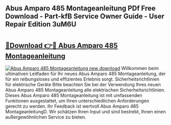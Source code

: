 ## Abus Amparo 485 Montageanleitung PDf Free Download - Part-kfB Service Owner Guide - User Repair Edition 3uM6U

# <h2><a href="http://df6batt.blite.top/?on=Abus+Amparo+485+Montageanleitung">🔗Download 👉🔴 Abus Amparo 485 Montageanleitung</a></h2>

[![Abus Amparo 485 Montageanleitung new download](https://i.imgur.com/lujVjoI.png)](http://df6batt.blite.top/?on=Abus+Amparo+485+Montageanleitung)
Willkommen beim ultimativen Leitfaden für Ihr neues Abus Amparo 485 Montageanleitung, der für ein reibungsloses und effizientes Erlebnis sorgt. Sicherheitsrichtlinien für elektrische Geräte Bitte beachten Sie bei der Verwendung Ihres neuen Abus Amparo 485 Montageanleitung alle elektrischen Sicherheitsrichtlinien. Dieses Abus Amparo 485 Montageanleitung ist mit umfassenden Funktionen ausgestattet, um Ihren unterschiedlichen Anforderungen gerecht zu werden. Ihr Feedback ist wertvoll Abus Amparo 485 MontageanleitungD. Wir schätzen Ihren Input und sind bestrebt, Ihnen einen außergewöhnlichen Service zu bieten.
